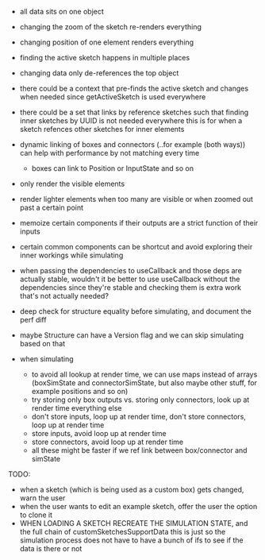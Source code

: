 - all data sits on one object
- changing the zoom of the sketch re-renders everything
- changing position of one element renders everything
- finding the active sketch happens in multiple places
- changing data only de-references the top object
- there could be a context that pre-finds the active sketch and changes when needed since getActiveSketch is used everywhere
- there could be a set that links by reference sketches such that finding inner sketches by UUID is not needed everywhere
  this is for when a sketch refences other sketches for inner elements
- dynamic linking of boxes and connectors (..for example (both ways)) can help with performance by not matching every time
  - boxes can link to Position or InputState and so on
- only render the visible elements
- render lighter elements when too many are visible or when zoomed out past a certain point
- memoize certain components if their outputs are a strict function of their inputs
- certain common components can be shortcut and avoid exploring their inner workings while simulating
- when passing the dependencies to useCallback and those deps are actually stable, wouldn't it be better to use useCallback
  without the dependencies since they're stable and checking them is extra work that's not actually needed?
- deep check for structure equality before simulating, and document the perf diff
- maybe Structure can have a Version flag and we can skip simulating based on that

- when simulating
  - to avoid all lookup at render time, we can use maps instead of arrays (boxSimState and connectorSimState,
    but also maybe other stuff, for example positions and so on)
  - try storing only box outputs vs. storing only connectors, look up at render time everything else
  - don't store inputs, loop up at render time, don't store connectors, loop up at render time
  - store inputs, avoid loop up at render time
  - store connectors, avoid loop up at render time
  - all these might be faster if we ref link between box/connector and simState

TODO:

- when a sketch (which is being used as a custom box) gets changed, warn the user
- when the user wants to edit an example sketch, offer the user the option to clone it
- WHEN LOADING A SKETCH RECREATE THE SIMULATION STATE, and the full chain of customSketchesSupportData
  this is just so the simulation process does not have to have a bunch of ifs to see if the data is there or not
